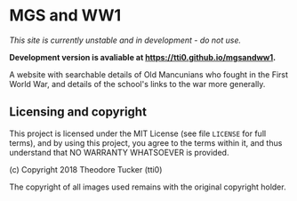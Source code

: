# MGS and WW1

*This site is currently unstable and in development - do not use.*

**Development version is avaliable at https://tti0.github.io/mgsandww1.**

A website with searchable details of Old Mancunians who fought in the First World War, and details of the school's links to the war more generally.

## Licensing and copyright

This project is licensed under the MIT License (see file `LICENSE` for full terms), and by using this project, you agree to the terms within it, and thus understand that NO WARRANTY WHATSOEVER is provided.

(c) Copyright 2018 Theodore Tucker (tti0)

The copyright of all images used remains with the original copyright holder.
